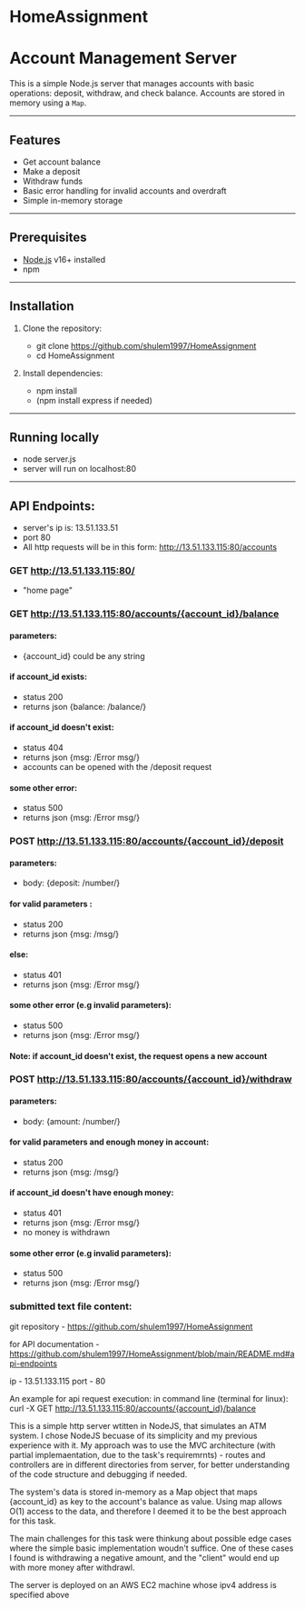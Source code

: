 # HomeAssignment

# Account Management Server

This is a simple Node.js server that manages accounts with basic operations: deposit, withdraw, and check balance. Accounts are stored in memory using a `Map`.

---

## Features

- Get account balance
- Make a deposit
- Withdraw funds
- Basic error handling for invalid accounts and overdraft
- Simple in-memory storage

---

## Prerequisites

- [Node.js](https://nodejs.org/) v16+ installed
- npm

---

## Installation

1. Clone the repository:
    - git clone https://github.com/shulem1997/HomeAssignment
    - cd HomeAssignment

2. Install dependencies: 
    - npm install
    - (npm install express if needed)

---

## Running locally

- node server.js
- server will run on localhost:80

---

## API Endpoints:

- server's ip is: 13.51.133.51 
- port 80
- All http requests will be in this form: http://13.51.133.115:80/accounts

### GET http://13.51.133.115:80/
 - "home page"

### GET http://13.51.133.115:80/accounts/{account_id}/balance
#### parameters: 
- {account_id} could be any string

#### if account_id exists:
- status 200
- returns json {balance: /balance/}
#### if account_id doesn't exist:
- status 404
- returns json {msg: /Error msg/}
- accounts can be opened with the /deposit request
#### some other error:
- status 500
- returns json {msg: /Error msg/}

### POST http://13.51.133.115:80/accounts/{account_id}/deposit

#### parameters:
- body: {deposit: /number/}

#### for valid parameters :
- status 200
- returns json {msg: /msg/}
#### else:
- status 401
- returns json {msg: /Error msg/}
#### some other error (e.g invalid parameters):
- status 500
- returns json {msg: /Error msg/}

#### Note: if account_id doesn't exist, the request opens a new account

### POST http://13.51.133.115:80/accounts/{account_id}/withdraw

#### parameters:
- body: {amount: /number/}

#### for valid parameters and enough money in account:
- status 200
- returns json {msg: /msg/}
#### if account_id doesn't have enough money:
- status 401
- returns json {msg: /Error msg/}
- no money is withdrawn
#### some other error (e.g invalid parameters):
- status 500
- returns json {msg: /Error msg/}

### submitted text file content:

git repository - https://github.com/shulem1997/HomeAssignment

for API documentation - https://github.com/shulem1997/HomeAssignment/blob/main/README.md#api-endpoints

ip - 13.51.133.115
port - 80

An example for api request execution:
in command line (terminal for linux):
curl -X GET http://13.51.133.115:80/accounts/{account_id}/balance

This is a simple http server wtitten in NodeJS, that simulates an ATM system.
I chose NodeJS becuase of its simplicity and my previous experience with it.
My approach was to use the MVC architecture (with partial implemaentation, due to the task's requiremrnts) - routes and controllers are in different directories from server, for better understanding of the code structure and debugging if needed.

The system's data is stored in-memory as a Map object that maps {account_id} as key to the account's balance as value. Using map allows O(1) access to the data, and therefore I deemed it to be the best approach for this task. 

The main challenges for this task were thinkung about possible edge cases where the simple basic implementation woudn't suffice. One of these cases I found is withdrawing a negative amount, and the "client" would end up with more money after withdrawl. 

The server is deployed on an AWS EC2 machine whose ipv4 address is specified above